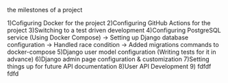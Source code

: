 the milestones of a project

1)Cofiguring Docker for the project
2)Configuring GitHub Actions for the project
3)Switching to a test driven development 
4)Configuring PostgreSQL service (Using Docker Compose) -> Setting up Django database configuration -> Handled race condition -> Added migrations commands to docker-compose 
5)Django user model configuration (Writing tests for it in advance)
6)Django admin page configuration & customization
7)Setting things up for future API documentation 
8)User API Development
9)
fdfdf
fdfd

